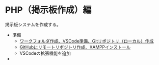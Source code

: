 # PHP（掲示板作成）編

掲示板システムを作成する。

* 準備
  * [ワークフォルダ作成、VSCode準備、Gitリポジトリ（ローカル）作成](preparation.html)
  * [GitHubにリモートリポジトリ作成、XAMPPインストール](preparation2.html)
  * VSCodeの拡張機能を追加
* 

